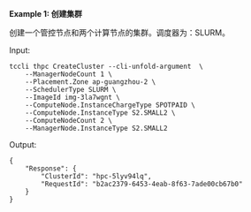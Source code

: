 **Example 1: 创建集群**

创建一个管控节点和两个计算节点的集群。调度器为：SLURM。

Input: 

```
tccli thpc CreateCluster --cli-unfold-argument  \
    --ManagerNodeCount 1 \
    --Placement.Zone ap-guangzhou-2 \
    --SchedulerType SLURM \
    --ImageId img-3la7wgnt \
    --ComputeNode.InstanceChargeType SPOTPAID \
    --ComputeNode.InstanceType S2.SMALL2 \
    --ComputeNodeCount 2 \
    --ManagerNode.InstanceType S2.SMALL2
```

Output: 
```
{
    "Response": {
        "ClusterId": "hpc-5lyv94lq",
        "RequestId": "b2ac2379-6453-4eab-8f63-7ade00cb67b0"
    }
}
```

